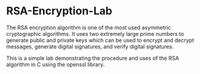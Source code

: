 # RSA-Encryption-Lab

The RSA encryption algorithm is one of the most used asymmetric cryptographic algorithms. It uses two extremely large prime numbers to generate public and private keys which 
can be used to encrypt and decrypt messages, generate digital signatures, and verify digital signatures.

This is a simple lab demonstrating the procedure and uses of the RSA algorithm in C using the openssl library.

